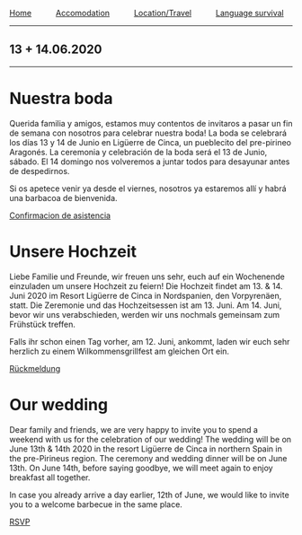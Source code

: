 [Home](./index)&nbsp;&nbsp;&nbsp;&nbsp;&nbsp;&nbsp;&nbsp;&nbsp;&nbsp;&nbsp;
[Accomodation](./accomodation)&nbsp;&nbsp;&nbsp;&nbsp;&nbsp;&nbsp;&nbsp;&nbsp;&nbsp;&nbsp;
[Location/Travel](./location)&nbsp;&nbsp;&nbsp;&nbsp;&nbsp;&nbsp;&nbsp;&nbsp;&nbsp;&nbsp;
[Language survival](./language)

___
## 13 + 14.06.2020
___

# Nuestra boda
Querida familia y amigos, estamos muy contentos de invitaros a pasar un fin de semana con nosotros para celebrar nuestra boda! La boda se celebrará los días 13 y 14 de Junio en Ligüerre de Cinca, un pueblecito del pre-pirineo Aragonés. La ceremonia y celebración de la boda será el 13 de Junio, sábado. El 14 domingo nos volveremos a juntar todos para desayunar antes de despedirnos.

Si os apetece venir ya desde el viernes, nosotros ya estaremos allí y  habrá una barbacoa de bienvenida.

[Confirmacion de asistencia](https://docs.google.com/forms/d/e/1FAIpQLSfgAhq_6uATodRlph1d7mR7e7-nqHsqqwOqL28cQZTVQzsbxQ/viewform?usp=sf_link)


# Unsere Hochzeit
Liebe Familie und Freunde, wir freuen uns sehr, euch auf ein Wochenende einzuladen um unsere Hochzeit zu feiern! Die Hochzeit findet am 13. & 14. Juni 2020 im Resort Ligüerre de Cinca in Nordspanien, den Vorpyrenäen, statt. Die Zeremonie und das Hochzeitsessen ist am 13. Juni. Am 14. Juni, bevor wir uns verabschieden, werden wir uns nochmals gemeinsam zum Frühstück treffen.

Falls ihr schon einen Tag vorher, am 12. Juni, ankommt, laden wir euch sehr herzlich zu einem Wilkommensgrillfest am gleichen Ort ein.


[Rückmeldung](https://docs.google.com/forms/d/e/1FAIpQLSfgAhq_6uATodRlph1d7mR7e7-nqHsqqwOqL28cQZTVQzsbxQ/viewform?usp=sf_link)

# Our wedding
Dear family and friends, we are very happy to invite you to spend a weekend with us for the celebration of our wedding! The wedding will be on June 13th & 14th 2020 in the resort Ligüerre de Cinca in northern Spain in the pre-Pirineus region. The ceremony and wedding dinner will be on June 13th. On June 14th, before saying goodbye, we will meet again to enjoy breakfast all together.

In case you already arrive a day earlier, 12th of June, we would like to invite you to a welcome barbecue in the same place.

[RSVP](https://docs.google.com/forms/d/e/1FAIpQLSfgAhq_6uATodRlph1d7mR7e7-nqHsqqwOqL28cQZTVQzsbxQ/viewform?usp=sf_link)
